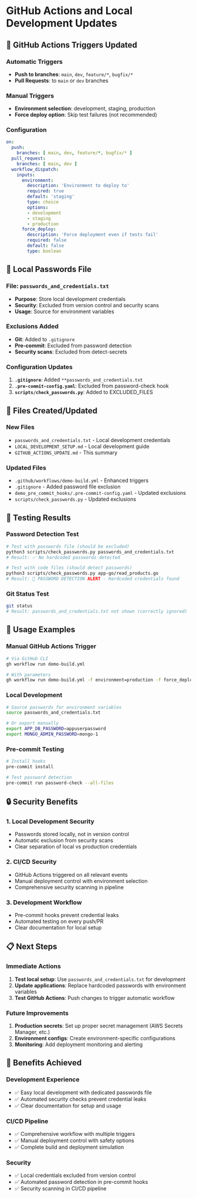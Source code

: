 # GitHub Actions and Local Development Updates

## 🔄 GitHub Actions Triggers Updated

### Automatic Triggers
- **Push to branches**: `main`, `dev`, `feature/*`, `bugfix/*`
- **Pull Requests**: to `main` or `dev` branches

### Manual Triggers
- **Environment selection**: development, staging, production
- **Force deploy option**: Skip test failures (not recommended)

### Configuration
```yaml
on:
  push:
    branches: [ main, dev, feature/*, bugfix/* ]
  pull_request:
    branches: [ main, dev ]
  workflow_dispatch:
    inputs:
      environment:
        description: 'Environment to deploy to'
        required: true
        default: 'staging'
        type: choice
        options:
        - development
        - staging
        - production
      force_deploy:
        description: 'Force deployment even if tests fail'
        required: false
        default: false
        type: boolean
```

## 🔐 Local Passwords File

### File: `passwords_and_credentials.txt`
- **Purpose**: Store local development credentials
- **Security**: Excluded from version control and security scans
- **Usage**: Source for environment variables

### Exclusions Added
- **Git**: Added to `.gitignore`
- **Pre-commit**: Excluded from password detection
- **Security scans**: Excluded from detect-secrets

### Configuration Updates
1. **`.gitignore`**: Added `**passwords_and_credentials.txt`
2. **`.pre-commit-config.yaml`**: Excluded from password-check hook
3. **`scripts/check_passwords.py`**: Added to EXCLUDED_FILES

## 📁 Files Created/Updated

### New Files
- `passwords_and_credentials.txt` - Local development credentials
- `LOCAL_DEVELOPMENT_SETUP.md` - Local development guide
- `GITHUB_ACTIONS_UPDATE.md` - This summary

### Updated Files
- `.github/workflows/demo-build.yml` - Enhanced triggers
- `.gitignore` - Added password file exclusion
- `demo_pre_commit_hooks/.pre-commit-config.yaml` - Updated exclusions
- `scripts/check_passwords.py` - Updated exclusions

## 🧪 Testing Results

### Password Detection Test
```bash
# Test with passwords file (should be excluded)
python3 scripts/check_passwords.py passwords_and_credentials.txt
# Result: ✅ No hardcoded passwords detected

# Test with code files (should detect passwords)
python3 scripts/check_passwords.py app-go/read_products.go
# Result: 🚨 PASSWORD DETECTION ALERT - Hardcoded credentials found
```

### Git Status Test
```bash
git status
# Result: passwords_and_credentials.txt not shown (correctly ignored)
```

## 🚀 Usage Examples

### Manual GitHub Actions Trigger
```bash
# Via GitHub CLI
gh workflow run demo-build.yml

# With parameters
gh workflow run demo-build.yml -f environment=production -f force_deploy=false
```

### Local Development
```bash
# Source passwords for environment variables
source passwords_and_credentials.txt

# Or export manually
export APP_DB_PASSWORD=appuserpassword
export MONGO_ADMIN_PASSWORD=mongo-1
```

### Pre-commit Testing
```bash
# Install hooks
pre-commit install

# Test password detection
pre-commit run password-check --all-files
```

## 🔒 Security Benefits

### 1. Local Development Security
- Passwords stored locally, not in version control
- Automatic exclusion from security scans
- Clear separation of local vs production credentials

### 2. CI/CD Security
- GitHub Actions triggered on all relevant events
- Manual deployment control with environment selection
- Comprehensive security scanning in pipeline

### 3. Development Workflow
- Pre-commit hooks prevent credential leaks
- Automated testing on every push/PR
- Clear documentation for local setup

## 📋 Next Steps

### Immediate Actions
1. **Test local setup**: Use `passwords_and_credentials.txt` for development
2. **Update applications**: Replace hardcoded passwords with environment variables
3. **Test GitHub Actions**: Push changes to trigger automatic workflow

### Future Improvements
1. **Production secrets**: Set up proper secret management (AWS Secrets Manager, etc.)
2. **Environment configs**: Create environment-specific configurations
3. **Monitoring**: Add deployment monitoring and alerting

## 🎯 Benefits Achieved

### Development Experience
- ✅ Easy local development with dedicated passwords file
- ✅ Automated security checks prevent credential leaks
- ✅ Clear documentation for setup and usage

### CI/CD Pipeline
- ✅ Comprehensive workflow with multiple triggers
- ✅ Manual deployment control with safety options
- ✅ Complete build and deployment simulation

### Security
- ✅ Local credentials excluded from version control
- ✅ Automated password detection in pre-commit hooks
- ✅ Security scanning in CI/CD pipeline 